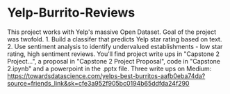 # Yelp-Burrito-Reviews
This project works with Yelp's massive Open Dataset. Goal of the project was twofold. 1. Build a classifer that predicts Yelp star rating based on text. 2. Use sentiment analysis to identify undervalued establishments - low star rating, high sentiment reviews. You'll find project write ups in "Capstone 2 Project...", a proposal in "Capstone 2 Project Proposal", code in "Capstone 2.ipynb" and a powerpoint in the .pptx file. Three write ups on Medium: https://towardsdatascience.com/yelps-best-burritos-aafb0eba74da?source=friends_link&sk=cfe3a952f905bc0194b65ddfda24f290

